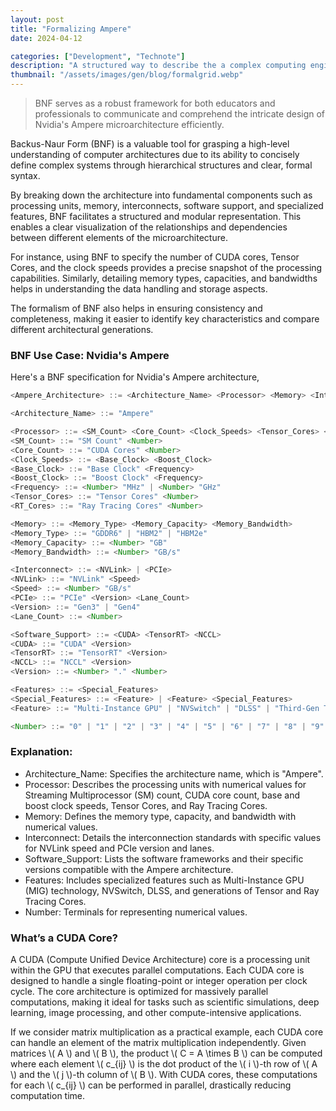 ```yaml
---
layout: post
title: "Formalizing Ampere"
date: 2024-04-12

categories: ["Development", "Technote"]
description: "A structured way to describe the a complex computing engine"
thumbnail: "/assets/images/gen/blog/formalgrid.webp"
---
```


> BNF serves as a robust framework for both educators and professionals to communicate and comprehend the intricate design of Nvidia's Ampere microarchitecture efficiently.

Backus-Naur Form (BNF) is a valuable tool for grasping a high-level understanding of computer  architectures due to its ability to concisely define complex systems through hierarchical structures and clear, formal syntax. 

By breaking down the architecture into fundamental components such as processing units, memory, interconnects, software support, and specialized features, BNF facilitates a structured and modular representation. This enables a clear visualization of the relationships and dependencies between different elements of the microarchitecture. 

For instance, using BNF to specify the number of CUDA cores, Tensor Cores, and the clock speeds provides a precise snapshot of the processing capabilities. Similarly, detailing memory types, capacities, and bandwidths helps in understanding the data handling and storage aspects. 

The formalism of BNF also helps in ensuring consistency and completeness, making it easier to identify key characteristics and compare different architectural generations. 

### BNF Use Case: Nvidia's Ampere 
Here's a BNF specification for Nvidia's Ampere architecture,

```js
<Ampere_Architecture> ::= <Architecture_Name> <Processor> <Memory> <Interconnect> <Software_Support> <Features>

<Architecture_Name> ::= "Ampere"

<Processor> ::= <SM_Count> <Core_Count> <Clock_Speeds> <Tensor_Cores> <RT_Cores>
<SM_Count> ::= "SM Count" <Number>
<Core_Count> ::= "CUDA Cores" <Number>
<Clock_Speeds> ::= <Base_Clock> <Boost_Clock>
<Base_Clock> ::= "Base Clock" <Frequency>
<Boost_Clock> ::= "Boost Clock" <Frequency>
<Frequency> ::= <Number> "MHz" | <Number> "GHz"
<Tensor_Cores> ::= "Tensor Cores" <Number>
<RT_Cores> ::= "Ray Tracing Cores" <Number>

<Memory> ::= <Memory_Type> <Memory_Capacity> <Memory_Bandwidth>
<Memory_Type> ::= "GDDR6" | "HBM2" | "HBM2e"
<Memory_Capacity> ::= <Number> "GB"
<Memory_Bandwidth> ::= <Number> "GB/s"

<Interconnect> ::= <NVLink> | <PCIe>
<NVLink> ::= "NVLink" <Speed>
<Speed> ::= <Number> "GB/s"
<PCIe> ::= "PCIe" <Version> <Lane_Count>
<Version> ::= "Gen3" | "Gen4"
<Lane_Count> ::= <Number>

<Software_Support> ::= <CUDA> <TensorRT> <NCCL>
<CUDA> ::= "CUDA" <Version>
<TensorRT> ::= "TensorRT" <Version>
<NCCL> ::= "NCCL" <Version>
<Version> ::= <Number> "." <Number>

<Features> ::= <Special_Features>
<Special_Features> ::= <Feature> | <Feature> <Special_Features>
<Feature> ::= "Multi-Instance GPU" | "NVSwitch" | "DLSS" | "Third-Gen Tensor Cores" | "Second-Gen Ray Tracing Cores"

<Number> ::= "0" | "1" | "2" | "3" | "4" | "5" | "6" | "7" | "8" | "9" | <Number> <Number>

```

### Explanation:

- Architecture_Name: Specifies the architecture name, which is "Ampere".
- Processor: Describes the processing units with numerical values for Streaming Multiprocessor (SM) count, CUDA core count, base and boost clock speeds, Tensor Cores, and Ray Tracing Cores.
- Memory: Defines the memory type, capacity, and bandwidth with numerical values.
- Interconnect: Details the interconnection standards with specific values for NVLink speed and PCIe version and lanes.
- Software_Support: Lists the software frameworks and their specific versions compatible with the Ampere architecture.
- Features: Includes specialized features such as Multi-Instance GPU (MIG) technology, NVSwitch, DLSS, and generations of Tensor and Ray Tracing Cores.
- Number: Terminals for representing numerical values.

### What’s a CUDA Core?

A CUDA (Compute Unified Device Architecture) core is a processing unit within the GPU that executes parallel computations. Each CUDA core is designed to handle a single floating-point or integer operation per clock cycle. The core architecture is optimized for massively parallel computations, making it ideal for tasks such as scientific simulations, deep learning, image processing, and other compute-intensive applications.

If we consider matrix multiplication as a practical example, each CUDA core can handle an element of the matrix multiplication independently. Given matrices \\( A \\) and \\( B \\), the product \\( C = A \times B \\) can be computed where each element \\( c_{ij} \\) is the dot product of the \\( i \\)-th row of \\( A \\) and the \\( j \\)-th column of \\( B \\). With CUDA cores, these computations for each \\( c_{ij} \\) can be performed in parallel, drastically reducing computation time.

